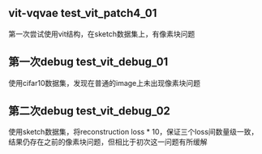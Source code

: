 ## vit-vqvae test_vit_patch4_01
第一次尝试使用vit结构，在sketch数据集上，有像素块问题
## 第一次debug test_vit_debug_01
使用cifar10数据集，发现在普通的image上未出现像素块问题
## 第二次debug test_vit_debug_02
使用sketch数据集，将reconstruction loss * 10，保证三个loss间数量级一致，结果仍存在之前的像素块问题，但相比于初次这一问题有所缓解
